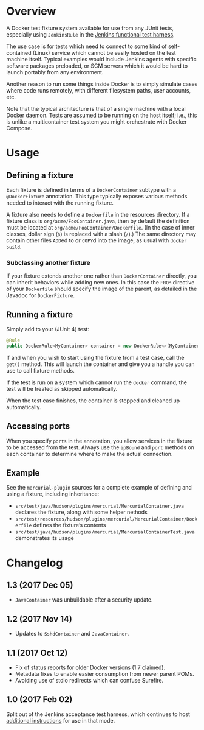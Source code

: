 # Overview

A Docker test fixture system available for use from any JUnit tests,
especially using `JenkinsRule` in the [Jenkins functional test harness](https://github.com/jenkinsci/jenkins-test-harness/blob/master/README.md).

The use case is for tests which need to connect to some kind of self-contained (Linux) service
which cannot be easily hosted on the test machine itself.
Typical examples would include Jenkins agents with specific software packages preloaded,
or SCM servers which it would be hard to launch portably from any environment.

Another reason to run some things inside Docker is to simply simulate cases where code runs remotely,
with different filesystem paths, user accounts, etc.

Note that the typical architecture is that of a single machine with a local Docker daemon.
Tests are assumed to be running on the host itself;
i.e., this is unlike a multicontainer test system you might orchestrate with Docker Compose.

# Usage

## Defining a fixture

Each fixture is defined in terms of a `DockerContainer` subtype with a `@DockerFixture` annotation.
This type typically exposes various methods needed to interact with the running fixture.

A fixture also needs to define a `Dockerfile` in the resources directory.
If a fixture class is `org/acme/FooContainer.java`,
then by default the definition must be located at `org/acme/FooContainer/Dockerfile`.
(In the case of inner classes, dollar sign (`$`) is replaced with a slash (`/`).)
The same directory may contain other files `ADD`ed to or `COPY`d into the image, as usual with `docker build`.

### Subclassing another fixture

If your fixture extends another one rather than `DockerContainer` directly,
you can inherit behaviors while adding new ones.
In this case the `FROM` directive of your `Dockerfile` should specify the image of the parent,
as detailed in the Javadoc for `DockerFixture`.

## Running a fixture

Simply add to your (JUnit 4) test:

```java
@Rule
public DockerRule<MyContainer> container = new DockerRule<>(MyContainer.class);
```

If and when you wish to start using the fixture from a test case, call the `get()` method.
This will launch the container and give you a handle you can use to call fixture methods.

If the test is run on a system which cannot run the `docker` command,
the test will be treated as skipped automatically.

When the test case finishes, the container is stopped and cleaned up automatically.

## Accessing ports

When you specify `ports` in the annotation, you allow services in the fixture to be accessed from the test.
Always use the `ipBound` and `port` methods on each container to determine where to make the actual connection.

## Example

See the `mercurial-plugin` sources for a complete example of defining and using a fixture, including inheritance:
* `src/test/java/hudson/plugins/mercurial/MercurialContainer.java` declares the fixture, along with some helper nethods
* `src/test/resources/hudson/plugins/mercurial/MercurialContainer/Dockerfile` defines the fixture’s contents
* `src/test/java/hudson/plugins/mercurial/MercurialContainerTest.java` demonstrates its usage

# Changelog

## 1.3 (2017 Dec 05)

* `JavaContainer` was unbuildable after a security update.

## 1.2 (2017 Nov 14)

* Updates to `SshdContainer` and `JavaContainer`.

## 1.1 (2017 Oct 12)

* Fix of status reports for older Docker versions (1.7 claimed).
* Metadata fixes to enable easier consumption from newer parent POMs.
* Avoiding use of stdio redirects which can confuse Surefire.

## 1.0 (2017 Feb 02)

Split out of the Jenkins acceptance test harness,
which continues to host [additional instructions](https://github.com/jenkinsci/acceptance-test-harness/blob/master/docs/FIXTURES.md) for use in that mode.

